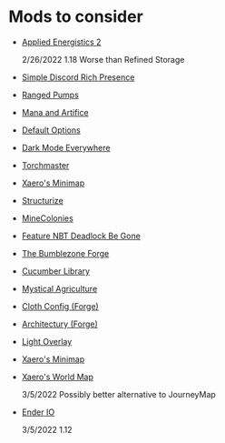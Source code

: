 # Mods to consider

* [Applied Energistics 2](https://www.curseforge.com/minecraft/mc-mods/applied-energistics-2)

    2/26/2022 1.18 Worse than Refined Storage

* [Simple Discord Rich Presence](https://www.curseforge.com/minecraft/mc-mods/simple-discord-rich-presence)
* [Ranged Pumps](https://www.curseforge.com/minecraft/mc-mods/ranged-pumps)
* [Mana and Artifice](https://www.curseforge.com/minecraft/mc-mods/mana-and-artifice)
* [Default Options](https://www.curseforge.com/minecraft/mc-mods/default-options)
* [Dark Mode Everywhere](https://www.curseforge.com/minecraft/mc-mods/dark-mode-everywhere)
* [Torchmaster](https://www.curseforge.com/minecraft/mc-mods/torchmaster)
* [Xaero's Minimap](https://www.curseforge.com/minecraft/mc-mods/xaeros-minimap)

* [Structurize](https://www.curseforge.com/minecraft/mc-mods/structurize)
* [MineColonies](https://www.curseforge.com/minecraft/mc-mods/minecolonies)

* [Feature NBT Deadlock Be Gone](https://www.curseforge.com/minecraft/mc-mods/feature-nbt-deadlock-be-gone)
* [The Bumblezone Forge](https://www.curseforge.com/minecraft/mc-mods/the-bumblezone-forge)

* [Cucumber Library](https://www.curseforge.com/minecraft/mc-mods/cucumber)
* [Mystical Agriculture](https://www.curseforge.com/minecraft/mc-mods/mystical-agriculture)

* [Cloth Config (Forge)](https://www.curseforge.com/minecraft/mc-mods/cloth-config-forge)
* [Architectury (Forge)](https://www.curseforge.com/minecraft/mc-mods/architectury-forge)
* [Light Overlay](https://www.curseforge.com/minecraft/mc-mods/light-overlay)

* [Xaero's Minimap](https://www.curseforge.com/minecraft/mc-mods/xaeros-minimap)
* [Xaero's World Map](https://www.curseforge.com/minecraft/mc-mods/xaeros-world-map)

    3/5/2022 Possibly better alternative to JourneyMap

* [Ender IO](https://www.curseforge.com/minecraft/mc-mods/ender-io)

    3/5/2022 1.12